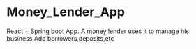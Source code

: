 # Money_Lender_App
React + Spring boot App. A money lender uses it to manage his business.Add borrowers,deposits,etc
